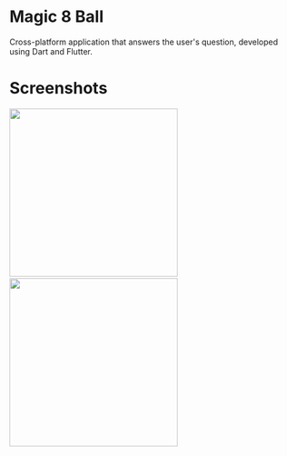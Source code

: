 # Magic 8 Ball

Cross-platform application that answers the user's question, developed using Dart and Flutter.

# Screenshots 

<img src="https://user-images.githubusercontent.com/90746623/215344815-6feac5fc-7dd8-489d-a5a6-fb67d5540605.png" width="296"/> <img/> <img src="https://user-images.githubusercontent.com/90746623/215344816-da99818c-fd28-4fa5-99c6-7f342c270ffd.png" width="296"/>

